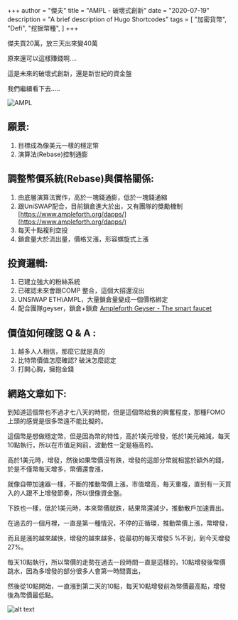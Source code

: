 +++
author = "傑夫"
title = "AMPL - 破壞式創新"
date = "2020-07-19"
description = "A brief description of Hugo Shortcodes"
tags = [
    "加密貨幣",
    "Defi",
	"挖掘幣種",
]
+++

傑夫買20萬，放三天出來變40萬

原來還可以這樣賺錢啊....

這是未來的破壞式創新，還是新世紀的資金盤

我們繼續看下去.....

![AMPL](https://attlin.files.wordpress.com/2013/10/384b2-nasa_rocket-1920x1080.jpg)


<!--more-->

## 願景:

1. 目標成為像美元一樣的穩定幣
2. 演算法(Rebase)控制通膨 


## 調整幣價系統(Rebase)與價格關係:

1. 由底層演算法實作，高於一塊錢通膨，低於一塊錢通縮
2. 跟UniSWAP配合，目前鎖倉進大於出，又有團隊的獎勵機制 [https://www.ampleforth.org/dapps/](https://www.ampleforth.org/dapps/)
3. 每天十點複利空投
4. 鎖倉量大於流出量，價格又漲，形容螺旋式上漲



## 投資邏輯:

1. 已建立強大的粉絲系統
2. 已確認未來會跟COMP 整合，這個大招還沒出
3. UNSIWAP ETH\AMPL，大量鎖倉量變成一個價格綁定
4. 配合團隊geyser，鎖倉+鎖倉 [Ampleforth Geyser - The smart faucet](https://www.ampleforth.org/geyser/)


## 價值如何確認 Q & A :

1. 越多人人相信，那麼它就是真的
2. 比特幣價值怎麼確認? 破沫怎麼認定
3. 打開心胸，擁抱金錢



 


## 網路文章如下:

到知道這個幣也不過才七八天的時間，但是這個幣給我的興奮程度，那種FOMO上頭的感覺是很多幣遠不能比擬的。

這個幣是想做穩定幣，但是因為幣的特性，高於1美元增發，低於1美元縮減，每天10點執行，所以在市值足夠前，波動性一定是極高的。


高於1美元時，增發，然後如果幣價沒有跌，增發的這部分幣就相當於額外的錢，於是不僅幣每天增多，幣價還會漲，

就像自帶加速器一樣，不斷的推動幣價上漲，市值增高，每天重複，直到有一天買入的人跟不上增發節奏，所以很像資金盤。

下跌也一樣，低於1美元時，本來幣價就跌，結果幣還減少，推動散戶加速賣出。

在過去的一個月裡，一直是第一種情況，不停的正循環，推動幣價上漲，幣增發，

而且是漲的越來越快，增發的越來越多，從最初的每天增發5 %不到，到今天增發27%。

每天10點執行，所以幣價的走勢在過去一段時間一直是這樣的，10點增發後幣價跳水，因為多增發的部分很多人會第一時間賣出，


然後從10點開始，一直漲到第二天的10點，每天10點增發前為幣價最高點，增發後為幣價最低點。

![alt text](/images/ampl.png)